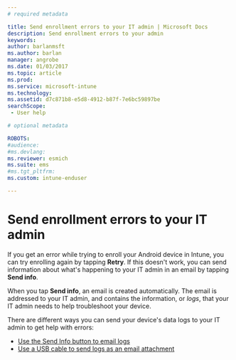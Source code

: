 ```yaml
---
# required metadata

title: Send enrollment errors to your IT admin | Microsoft Docs
description: Send enrollment errors to your admin
keywords:
author: barlanmsftms.author: barlan
manager: angrobe
ms.date: 01/03/2017
ms.topic: article
ms.prod:
ms.service: microsoft-intune
ms.technology:
ms.assetid: d7c871b8-e5d8-4912-b87f-7e6bc59897besearchScope: - User help

# optional metadata

ROBOTS:  
#audience:
#ms.devlang:
ms.reviewer: esmich
ms.suite: ems
#ms.tgt_pltfrm:
ms.custom: intune-enduser

---
```


# Send enrollment errors to your IT admin

If you get an error while trying to enroll your Android device in Intune, you can try enrolling again by tapping **Retry**. If this doesn't work, you can send information about what's happening to your IT admin in an email by tapping **Send info**.

When you tap **Send info**, an email is created automatically. The email is addressed to your IT admin, and contains the information, or _logs_, that your IT admin needs to help troubleshoot your device.

There are different ways you can send your device's data logs to your IT admin to get help with errors:

- [Use the Send Info button to email logs](send-logs-to-your-it-admin-by-email-android.md)
- [Use a USB cable to send logs as an email attachment](send-logs-to-your-it-admin-using-cable-android.md)
